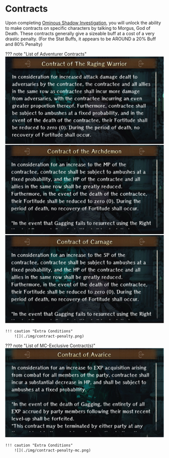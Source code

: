 # Contracts

Upon completing [Ominous Shadow Investigation](../abyss-guides/3-guarda-fortress/requests.md#ominous-shadow-investigation), you will unlock the ability to make contracts on specific characters by talking to Morgus, God of Death.
These contracts generally give a sizeable buff at a cost of a very drastic penalty. (For the Stat Buffs, it appears to be AROUND a 20% Buff and 80% Penalty)

??? note "List of Adventurer Contracts"
    ![](./img/contract-1.png)
    ![](./img/contract-2.png)
    ![](./img/contract-3.png)

    !!! caution "Extra Conditions"
        ![](./img/contract-penalty.png)

??? note "List of MC-Exclusive Contract(s)"
    ![](./img/contract-4.png)

    !!! caution "Extra Conditions"
        ![](./img/contract-penalty-mc.png)
    

